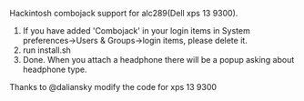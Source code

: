 Hackintosh combojack support for alc289(Dell xps 13 9300).
1. If you have added 'Combojack' in your login items in System preferences->Users & Groups->login items, please delete it.
2. run install.sh
3. Done. When you attach a headphone there will be a popup asking about headphone type.


Thanks to @daliansky modify the code for xps 13 9300
